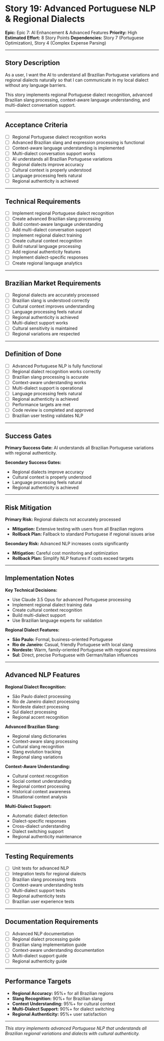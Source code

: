 # Story 19: Advanced Portuguese NLP & Regional Dialects

**Epic:** Epic 7: AI Enhancement & Advanced Features
**Priority:** High
**Estimated Effort:** 8 Story Points
**Dependencies:** Story 7 (Portuguese Optimization), Story 4 (Complex Expense Parsing)

---

## Story Description

As a user, I want the AI to understand all Brazilian Portuguese variations and regional dialects naturally so that I can communicate in my local dialect without any language barriers.

This story implements regional Portuguese dialect recognition, advanced Brazilian slang processing, context-aware language understanding, and multi-dialect conversation support.

---

## Acceptance Criteria

- [ ] Regional Portuguese dialect recognition works
- [ ] Advanced Brazilian slang and expression processing is functional
- [ ] Context-aware language understanding is implemented
- [ ] Multi-dialect conversation support works
- [ ] AI understands all Brazilian Portuguese variations
- [ ] Regional dialects improve accuracy
- [ ] Cultural context is properly understood
- [ ] Language processing feels natural
- [ ] Regional authenticity is achieved

---

## Technical Requirements

- [ ] Implement regional Portuguese dialect recognition
- [ ] Create advanced Brazilian slang processing
- [ ] Build context-aware language understanding
- [ ] Add multi-dialect conversation support
- [ ] Implement regional dialect training
- [ ] Create cultural context recognition
- [ ] Build natural language processing
- [ ] Add regional authenticity features
- [ ] Implement dialect-specific responses
- [ ] Create regional language analytics

---

## Brazilian Market Requirements

- [ ] Regional dialects are accurately processed
- [ ] Brazilian slang is understood correctly
- [ ] Cultural context improves understanding
- [ ] Language processing feels natural
- [ ] Regional authenticity is achieved
- [ ] Multi-dialect support works
- [ ] Cultural sensitivity is maintained
- [ ] Regional variations are respected

---

## Definition of Done

- [ ] Advanced Portuguese NLP is fully functional
- [ ] Regional dialect recognition works correctly
- [ ] Brazilian slang processing is accurate
- [ ] Context-aware understanding works
- [ ] Multi-dialect support is operational
- [ ] Language processing feels natural
- [ ] Regional authenticity is achieved
- [ ] Performance targets are met
- [ ] Code review is completed and approved
- [ ] Brazilian user testing validates NLP

---

## Success Gates

**Primary Success Gate:** AI understands all Brazilian Portuguese variations with regional authenticity.

**Secondary Success Gates:**
- Regional dialects improve accuracy
- Cultural context is properly understood
- Language processing feels natural
- Regional authenticity is achieved

---

## Risk Mitigation

**Primary Risk:** Regional dialects not accurately processed
- **Mitigation:** Extensive testing with users from all Brazilian regions
- **Rollback Plan:** Fallback to standard Portuguese if regional issues arise

**Secondary Risk:** Advanced NLP increases costs significantly
- **Mitigation:** Careful cost monitoring and optimization
- **Rollback Plan:** Simplify NLP features if costs exceed targets

---

## Implementation Notes

**Key Technical Decisions:**
- Use Claude 3.5 Opus for advanced Portuguese processing
- Implement regional dialect training data
- Create cultural context recognition
- Build multi-dialect support
- Use Brazilian language experts for validation

**Regional Dialect Features:**
- **São Paulo:** Formal, business-oriented Portuguese
- **Rio de Janeiro:** Casual, friendly Portuguese with local slang
- **Nordeste:** Warm, family-oriented Portuguese with regional expressions
- **Sul:** Direct, precise Portuguese with German/Italian influences

---

## Advanced NLP Features

**Regional Dialect Recognition:**
- São Paulo dialect processing
- Rio de Janeiro dialect processing
- Nordeste dialect processing
- Sul dialect processing
- Regional accent recognition

**Advanced Brazilian Slang:**
- Regional slang dictionaries
- Context-aware slang processing
- Cultural slang recognition
- Slang evolution tracking
- Regional slang variations

**Context-Aware Understanding:**
- Cultural context recognition
- Social context understanding
- Regional context processing
- Historical context awareness
- Situational context analysis

**Multi-Dialect Support:**
- Automatic dialect detection
- Dialect-specific responses
- Cross-dialect understanding
- Dialect switching support
- Regional authenticity maintenance

---

## Testing Requirements

- [ ] Unit tests for advanced NLP
- [ ] Integration tests for regional dialects
- [ ] Brazilian slang processing tests
- [ ] Context-aware understanding tests
- [ ] Multi-dialect support tests
- [ ] Regional authenticity tests
- [ ] Brazilian user experience tests

---

## Documentation Requirements

- [ ] Advanced NLP documentation
- [ ] Regional dialect processing guide
- [ ] Brazilian slang implementation guide
- [ ] Context-aware understanding documentation
- [ ] Multi-dialect support guide
- [ ] Regional authenticity guide

---

## Performance Targets

- **Regional Accuracy:** 95%+ for all Brazilian regions
- **Slang Recognition:** 90%+ for Brazilian slang
- **Context Understanding:** 95%+ for cultural context
- **Multi-Dialect Support:** 90%+ for dialect switching
- **Regional Authenticity:** 95%+ user satisfaction

---

*This story implements advanced Portuguese NLP that understands all Brazilian regional variations and dialects with cultural authenticity.* 